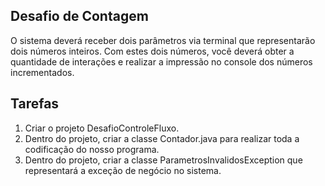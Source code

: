 ## Desafio de Contagem

O sistema deverá receber dois parâmetros via terminal que representarão dois números inteiros. 
Com estes dois números, você deverá obter a quantidade de interações e realizar a impressão no console dos números incrementados.


## Tarefas

1. Criar o projeto DesafioControleFluxo.
2. Dentro do projeto, criar a classe Contador.java para realizar toda a codificação do nosso programa.
3. Dentro do projeto, criar a classe ParametrosInvalidosException que representará a exceção de negócio no sistema.